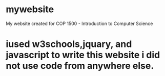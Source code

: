 # mywebsite
My website created for COP 1500 - Introduction to Computer Science
# iused w3schools,jquary, and javascript to write this website i did not use code from anywhere else.
